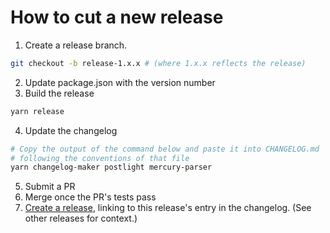# How to cut a new release

1. Create a release branch.
  ```bash
  git checkout -b release-1.x.x # (where 1.x.x reflects the release)
  ```
2. Update package.json with the version number
3. Build the release
  ```bash
  yarn release
  ```
4. Update the changelog

  ```bash
  # Copy the output of the command below and paste it into CHANGELOG.md
  # following the conventions of that file 
  yarn changelog-maker postlight mercury-parser 
  ```
5. Submit a PR
6. Merge once the PR's tests pass
7. [Create a release](https://github.com/postlight/mercury-parser/releases), linking to this release's entry in the changelog. (See other releases for context.)

